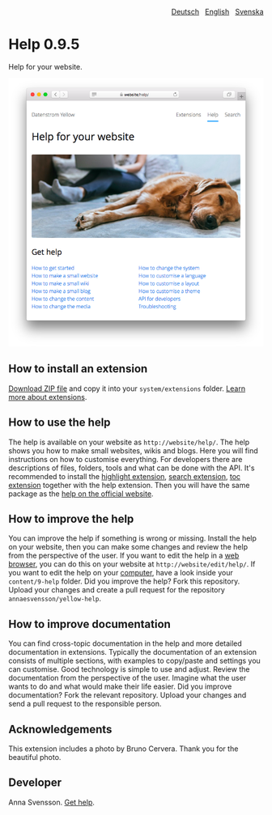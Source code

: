 <p align="right"><a href="README-de.md">Deutsch</a> &nbsp; <a href="README.md">English</a> &nbsp; <a href="README-sv.md">Svenska</a></p>

# Help 0.9.5

Help for your website.

<p align="center"><img src="SCREENSHOT.png" alt="Screenshot"></p>

## How to install an extension

[Download ZIP file](https://github.com/annaesvensson/yellow-help/archive/refs/heads/main.zip) and copy it into your `system/extensions` folder. [Learn more about extensions](https://github.com/annaesvensson/yellow-update).

## How to use the help

The help is available on your website as `http://website/help/`. The help shows you how to make small websites, wikis and blogs. Here you will find instructions on how to customise everything. For developers there are descriptions of files, folders, tools and what can be done with the API. It's recommended to install the [highlight extension](https://github.com/annaesvensson/yellow-highlight), [search extension](https://github.com/annaesvensson/yellow-search), [toc extension](https://github.com/annaesvensson/yellow-toc) together with the help extension. Then you will have the same package as the [help on the official website](https://datenstrom.se/yellow/help/). 

## How to improve the help

You can improve the help if something is wrong or missing. Install the help on your website, then you can make some changes and review the help from the perspective of the user. If you want to edit the help in a [web browser](https://github.com/annaesvensson/yellow-edit), you can do this on your website at `http://website/edit/help/`. If you want to edit the help on your [computer](https://github.com/annaesvensson/yellow-core), have a look inside your `content/9-help` folder. Did you improve the help? Fork this repository. Upload your changes and create a pull request for the repository `annaesvensson/yellow-help`.

## How to improve documentation

You can find cross-topic documentation in the help and more detailed documentation in extensions. Typically the documentation of an extension consists of multiple sections, with examples to copy/paste and settings you can customise. Good technology is simple to use and adjust. Review the documentation from the perspective of the user. Imagine what the user wants to do and what would make their life easier. Did you improve documentation? Fork the relevant repository. Upload your changes and send a pull request to the responsible person.

## Acknowledgements

This extension includes a photo by Bruno Cervera. Thank you for the beautiful photo.

## Developer

Anna Svensson. [Get help](https://datenstrom.se/yellow/help/).
